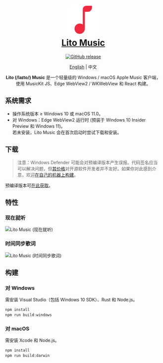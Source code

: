 <h1 align="center">
  <a href="#readme">
    <img src="/logo.svg" width="100" height="100" alt="Lito Music" /><br />
    Lito Music
  </a>
</h1>
<p align="center">
  <a href="https://github.com/lujjjh/lito/releases"><img alt="GitHub release" src="https://img.shields.io/github/v/release/lujjjh/lito?include_prereleases" /></a>
</p>
<p align="center">
  <a href="README.md">English</a>
  |
  中文
</p>

<p align="center">
  <strong>Lito (/laɪto/) Music</strong> 是一个轻量级的 Windows / macOS Apple Music 客户端，<br />
  使用 MusicKit JS、Edge WebView2 / WKWebView 和 React 构建。
</p>

## 系统需求

- 操作系统版本 ≥ Windows 10 或 macOS 11.0。
- 对 Windows：Edge WebView2 运行时 (预装于 Windows 10 Insider Preview 和 Windows 11)。  
  若未安装，Lito Music 会在首次启动时尝试下载和安装。

## 下载

> 注意：Windows Defender 可能会对预编译版本产生误报。代码签名应当可以解决问题，但[其价格](https://www.google.com/search?q=code+signing+certificates+price)对开源软件开发者并不友好。如果你对此感到介意，欢迎[在自己的机器上构建](#构建)。

预编译版本可[在此获取][releases]。

## 特性

### 现在就听

<img src="https://user-images.githubusercontent.com/3000535/134794764-e974e026-c719-49b5-871f-72466078d4af.png" width="1000" alt="Lito Music (现在就听)" />

### 时间同步歌词

<img src="https://user-images.githubusercontent.com/3000535/134794792-0f0a4a56-c95b-4b02-966c-cbb71c90df20.png" width="1000" alt="Lito Music (时间同步歌词)" />

## 构建

### 对 Windows

需安装 Visual Studio（包括 Windows 10 SDK）、Rust 和 Node.js。

```powershell
npm install
npm run build:windows
```

### 对 macOS

需安装 Xcode 和 Node.js。

```sh
npm install
npm run build:darwin
```

[releases]: https://github.com/lujjjh/lito/releases
